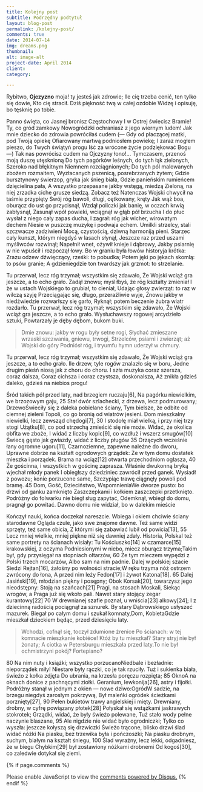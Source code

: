 ```yaml
---
title: Kolejny post
subtitle: Podrzędny podtytuł
layout: blog-post
permalink: /kolejny-post/
comments: true
date: 2014-07-14
img: dreams.png
thumbnail:
alt: image-alt
project-date: April 2014
client:
category:

---
```


Rybitwo, **Ojczyzno** moja! ty jesteś jak zdrowie;
Ile cię trzeba cenić, ten tylko się dowie,
Kto cię stracił. Dziś piękność twą w całej ozdobie
Widzę i opisuję, bo tęsknię po tobie.

Panno święta, co Jasnej bronisz Częstochowy
I w Ostrej świecisz Bramie! Ty, co gród zamkowy
Nowogródzki ochraniasz z jego wiernym ludem!
Jak mnie dziecko do zdrowia powróciłaś cudem
(— Gdy od płaczącej matki, pod Twoją opiekę
Ofiarowany martwą podniosłem powiekę;
I zaraz mogłem pieszo, do Twych świątyń progu
Iść za wrócone życie podziękować Bogu —)
Tak nas powrócisz cudem na Ojczyzny łono!...
Tymczasem, przenoś moją duszę utęsknioną
Do tych pagórków leśnych, do tych łąk zielonych,
Szeroko nad błękitnym Niemnem rozciągnionych;
Do tych pól malowanych zbożem rozmaitem,
Wyzłacanych pszenicą, posrebrzanych żytem;
Gdzie bursztynowy świerzop, gryka jak śnieg biała,
Gdzie panieńskim rumieńcem dzięcielina pała,
A wszystko przepasane jakby wstęgą, miedzą
Zieloną, na niej zrzadka ciche grusze siedzą.
Zobacz też
Natenczas Wojski chwycił na taśmie przypięty 
Swój róg bawoli, długi, cętkowany, kręty 
Jak wąż boa, oburącz do ust go przycisnął, 
Wzdął policzki jak banię, w oczach krwią zabłysnął, 
Zasunął wpół powieki, wciągnął w głąb pół brzucha 
I do płuc wysłał z niego cały zapas ducha, I zagrał: róg jak wicher, wirowatym dechem Niesie w puszczę muzykę i podwaja echem. Umilkli strzelcy, stali szczwacze zadziwieni Mocą, czystością, dziwną harmoniją pieni. Starzec cały kunszt, którym niegdyś w lasach słynął, Jeszcze raz przed uszami myśliwców rozwinął; Napełnił wnet, ożywił knieje i dąbrowy, Jakby psiarnię w nie wpuścił i rozpoczął łowy. Bo w graniu była łowów historyja krótka: Zrazu odzew dźwięczący, rześki: to pobudka; Potem jęki po jękach skomlą: to psów granie; A gdzieniegdzie ton twardszy jak grzmot: to strzelanie. 

Tu przerwał, lecz róg trzymał; wszystkim się zdawało, Że Wojski wciąż gra jeszcze, a to echo grało. Zadął znowu; myśliłbyś, że róg kształty zmieniał I że w ustach Wojskiego to grubiał, to cieniał, Udając głosy zwierząt: to raz w wilczą szyję Przeciągając się, długo, przeraźliwie wyje, Znowu jakby w niedźwiedzie rozwarłszy się garło, Ryknął; potem beczenie żubra wiatr rozdarło. Tu przerwał, lecz róg trzymał; wszystkim się zdawało, Że Wojski wciąż gra jeszcze, a to echo grało. Wysłuchawszy rogowej arcydzieło sztuki, Powtarzały je dęby dębom, bukom buki. 

> Dmie znowu: jakby w rogu były setne rogi, Słychać zmieszane wrzaski szczwania, gniewu, trwogi, Strzelców, psiarni i zwierząt; aż Wojski do góry Podniósł róg, i tryumfu hymn uderzył w chmury. 

Tu przerwał, lecz róg trzymał; wszystkim się zdawało, Że Wojski wciąż gra jeszcze, a to echo grało. Ile drzew, tyle rogów znalazło się w boru, Jedne drugim pieśń niosą jak z choru do choru. 
I szła muzyka coraz szersza, coraz dalsza, Coraz cichsza i coraz czystsza, doskonalsza, Aż znikła gdzieś daleko, gdzieś na niebios progu!

Śród takich pól przed laty, nad brzegiem ruczaju[6], Na pagórku niewielkim, we brzozowym gaju, 25 Stał dwór szlachecki, z drzewa, lecz podmurowany; DrzewoŚwieciły się z daleka pobielane ściany, Tym bielsze, że odbite od ciemnej zieleni
Topoli, co go bronią od wiatrów jesieni. Dom mieszkalny niewielki, lecz zewsząd chędogi[7], 30 I stodołę miał wielką, i przy niej trzy stogi Użątku[8], co pod strzechą zmieścić się nie może. Widać, że okolica obfita we zboże, I widać z liczby kopic[9], co wzdłuż i wszerz smugów[10] Świecą gęsto jak gwiazdy, widać z liczby pługów 35 Orzących wcześnie łany ogromne ugoru[11], Czarnoziemne, zapewne należne do dworu, Uprawne dobrze na kształt ogrodowych grządek: Że w tym domu dostatek mieszka i porządek. Brama na wciąż[12] otwarta przechodniom ogłasza, 40 Że gościnna, i wszystkich w gościnę zaprasza.
Właśnie dwukonną bryką wjechał młody panek I obiegłszy dziedziniec zawrócił przed ganek. Wysiadł z powozu; konie porzucone same, Szczypiąc trawę ciągnęły powoli pod bramę. 45 Dom, Gość, Dzieciństwo, WspomnieniaWe dworze pusto: bo drzwi od ganku zamknięto Zaszczepkami i kołkiem zaszczepki przetknięto. Podróżny do folwarku nie biegł sług zapytać, Odemknął, wbiegł do domu, pragnął go powitać. Dawno domu nie widział, bo w dalekim mieście

Kończył nauki, końca doczekał nareszcie. Wbiega i okiem chciwie ściany starodawne Ogląda czule, jako swe znajome dawne.
Też same widzi sprzęty, też same obicia, Z którymi się zabawiać lubił od powicia[13], 55 Lecz mniej wielkie, mniej piękne niż się dawniej zdały. Historia, PolskaI też same portrety na ścianach wisiały: Tu Kościuszko[14] w czamarce[15] krakowskiej, z oczyma Podniesionymi w niebo, miecz oburącz trzyma;Takim był, gdy przysięgał na stopniach ołtarzów, 60  Że tym mieczem wypędzi z Polski trzech mocarzów, Albo sam na nim padnie. Dalej w polskiej szacie
Siedzi Rejtan[16], żałośny po wolności stracie;W ręku trzyma nóż ostrzem zwrócony do łona, A przed nim leży Fedon[17] i żywot Katona[18]. 65 Dalej Jasiński[19], młodzian piękny i posępny; Obok Korsak[20], towarzysz jego nieodstępny: Stoją na szańcach[21] Pragi, na stosach Moskali, Siekąc wrogów, a Praga już się wkoło pali. Nawet stary stojący zegar kurantowy[22] 70 W drewnianej szafie poznał, u wniścia[23] alkowy[24]; I z dziecinną radością pociągnął za sznurek. By stary Dąbrowskiego usłyszeć mazurek. Biegał po całym domu i szukał komnaty,Dom, KobietaGdzie mieszkał dzieckiem będąc, przed dziesięciu laty.

> Wchodzi, cofnął się, toczył zdumione źrenice Po ścianach: w tej komnacie mieszkanie kobiéce! Któż by tu mieszkał? Stary stryj nie był żonaty; A ciotka w Petersburgu mieszkała przed laty.To nie był ochmistrzyni pokój? Fortepiano?

80 Na nim nuty i książki; wszystko porzucanoNiedbale i bezładnie: nieporządek miły! Niestare były rączki, co je tak rzuciły. Tuż i sukienka biała, świeżo z kołka zdjęta Do ubrania, na krzesła poręczu rozpięta; 85 OknoA na oknach donice z pachnącymi ziołki. Geranium, lewkonija[26], astry i fijołki. Podróżny stanął w jednym z okien — nowe dziwo:OgródW sadzie, na brzegu niegdyś zarosłym pokrzywą, Był maleńki ogródek ścieżkami porznięty[27], 90 Pełen bukietów trawy angielskiej i mięty. Drewniany, drobny, w cyfrę powiązany płotek[28] Połyskał się wstążkami jaskrawych stokrotek; Grządki, widać, że były świeżo polewane, Tuż stało wody pełne naczynie blaszane, 95 Ale nigdzie nie widać było ogrodniczki; Tylko co wyszła: jeszcze kołyszą się drzwiczki Świeżo trącone, blisko drzwi ślad widać nóżki Na piasku, bez trzewika była i pończoszki; Na piasku drobnym, suchym, białym na kształt śniegu, 100 Ślad wyraźny, lecz lekki, odgadniesz, że w biegu Chybkim[29] był zostawiony nóżkami drobnemi Od kogoś[30], co zaledwie dotykał się ziemi.

{% if page.comments %}
<div id="disqus_thread"></div>
<script>
/**
* RECOMMENDED CONFIGURATION VARIABLES:
EDIT AND UNCOMMENT THE SECTION BELOW TO INSERT DYNAMIC VALUES FROM YOUR PLATFORM OR CMS.
* LEARN WHY DEFINING THESE VARIABLES IS IMPORTANT: https://disqus.com/admin/universalcode/#configuration-variables
*/
/*
var disqus_config = function () {
this.page.url = http://edwingrafik.github.io/myblog/generic.html; // Replace PAGE_URL with your page's canonical URL variable
this.page.identifier = edwinmyblog; // Replace PAGE_IDENTIFIER with your page's unique identifier variable
};
*/
(function() { // DON'T EDIT BELOW THIS LINE
var d = document, s = d.createElement('script');

s.src = '//edwinmyblog.disqus.com/embed.js';

s.setAttribute('data-timestamp', +new Date());
(d.head || d.body).appendChild(s);
})();
</script>
<noscript>Please enable JavaScript to view the <a href="https://disqus.com/?ref_noscript" rel="nofollow">comments powered by Disqus.</a></noscript>
{% endif %}
